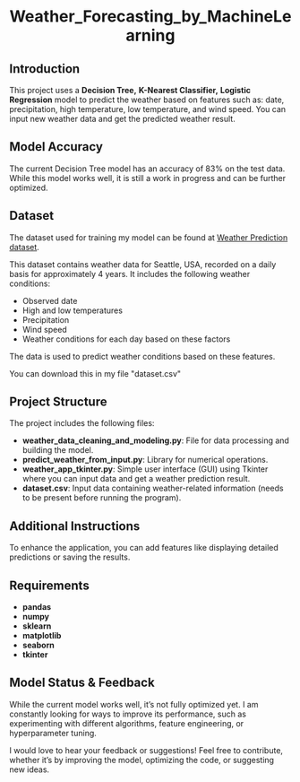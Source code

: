 <p align="center">
 <h1 align="center">Weather_Forecasting_by_MachineLearning</h1>
</p>

## Introduction
This project uses a **Decision Tree,** **K-Nearest Classifier,** **Logistic Regression** model to predict the weather based on features such as: date, precipitation, high temperature, low temperature, and wind speed. You can input new weather data and get the predicted weather result.

## Model Accuracy
The current Decision Tree model has an accuracy of 83% on the test data. While this model works well, it is still a work in progress and can be further optimized.

## Dataset
The dataset used for training my model can be found at [Weather Prediction dataset](https://www.kaggle.com/datasets/ananthr1/weather-prediction/data).

This dataset contains weather data for Seattle, USA, recorded on a daily basis for approximately 4 years. It includes the following weather conditions:

- Observed date
- High and low temperatures
- Precipitation
- Wind speed
- Weather conditions for each day based on these factors

The data is used to predict weather conditions based on these features.

You can download this in my file "dataset.csv"


## Project Structure
The project includes the following files:
- **weather_data_cleaning_and_modeling.py**: File for data processing and building the model.
- **predict_weather_from_input.py**: Library for numerical operations.
- **weather_app_tkinter.py**: Simple user interface (GUI) using Tkinter where you can input data and get a weather prediction result.
- **dataset.csv**: Input data containing weather-related information (needs to be present before running the program).

## Additional Instructions
To enhance the application, you can add features like displaying detailed predictions or saving the results.

## Requirements
* **pandas**
* **numpy**
* **sklearn** 
* **matplotlib**
* **seaborn**
* **tkinter**

## Model Status & Feedback
While the current model works well, it’s not fully optimized yet. I am constantly looking for ways to improve its performance, such as experimenting with different algorithms, feature engineering, or hyperparameter tuning.

I would love to hear your feedback or suggestions! Feel free to contribute, whether it’s by improving the model, optimizing the code, or suggesting new ideas.

